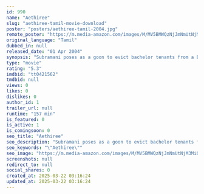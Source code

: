 ```yaml
---
id: 990
name: "Aethiree"
slug: "aethiree-tamil-movie-download"
poster: "posters/aethiree-tamil-2004.jpg"
remote_poster: "https://m.media-amazon.com/images/M/MV5BMWQzNjJmNmUtNjM3Mi00ZWYzLWE0ZjItZWJmMTdiNjhkZmZiXkEyXkFqcGdeQXVyMTEzNzg0Mjkx._V1_SX300.jpg"
original_language: "Tamil"
dubbed_in: null
released_date: "01 Apr 2004"
synopsis: "Subramani poses as a goon to evict bachelor tenants from a Brahmin's house but ends up helping one of them to kidnap his lover from her marriage. He faces trouble when he kidnaps the wrong girl."
type: "movie"
rating: "5.3"
imdbid: "tt0421562"
tmdbid: null
views: 0
likes: 0
dislikes: 0
author_id: 1
trailer_url: null
runtime: "157 min"
is_featured: 0
is_active: 1
is_comingsoon: 0
seo_title: "Aethiree"
seo_description: "Subramani poses as a goon to evict bachelor tenants from a Brahmin's house but ends up helping one of them to kidnap his lover from her marriage. He faces trouble when he kidnaps the wrong girl."
seo_keywords: "\"Aethiree\""
seo_image: "https://m.media-amazon.com/images/M/MV5BMWQzNjJmNmUtNjM3Mi00ZWYzLWE0ZjItZWJmMTdiNjhkZmZiXkEyXkFqcGdeQXVyMTEzNzg0Mjkx._V1_SX300.jpg"
screenshots: null
redirect_to: null
social_shares: 0
created_at: 2025-03-22 03:16:24
updated_at: 2025-03-22 03:16:24
---
```


